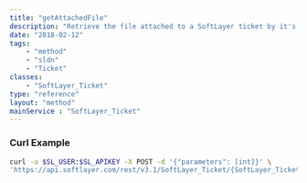 ```yaml
---
title: "getAttachedFile"
description: "Retrieve the file attached to a SoftLayer ticket by it's given identifier. To retrieve a list of files attached to a ticket either call the SoftLayer_Ticket::getAttachedFiles method or call SoftLayer_Ticket::getObject with ''attachedFiles'' defined in an object mask. "
date: "2018-02-12"
tags:
    - "method"
    - "sldn"
    - "Ticket"
classes:
    - "SoftLayer_Ticket"
type: "reference"
layout: "method"
mainService : "SoftLayer_Ticket"
---
```


### Curl Example
```bash
curl -u $SL_USER:$SL_APIKEY -X POST -d '{"parameters": [int]}' \
'https://api.softlayer.com/rest/v3.1/SoftLayer_Ticket/{SoftLayer_TicketID}/getAttachedFile'
```
